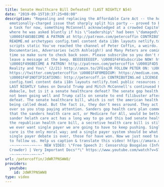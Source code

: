 ```yaml
---
title: Senate Healthcare Bill Defeated? (LAST NIGHTLY №54)
date: "2019-09-15T10:37:25+08:00"
description: "Repealing and replacing the Affordable Care Act -- the hot button and
  emotionally-charged issue that sharply split his party -- proved to be too difficult
  a task for now, something McConnell acknowledged at a crowded Capitol news conference
  where he was asked bluntly if his \"leadership\" had been \"damaged\" by the process.
  \U0001F4A5BECOME A PATRON at http://patreon.com/petercoffin CONTRIBUTING.md LICENSE
  README.md archetypes config.toml content data i18n layouts netlify.toml public resources
  scripts static You've reached the channel of Peter Coffin, a weirdo. Very Important
  Documentaries, Adversaries (with Ashleigh!) and Many Peters are coming out all the
  time so make sure to check back soon. Please subscribe so you don't miss any and
  leave a message at the beep. BEEEEEEEEEP. \U0001F4FASubscribe NOW! http://petercoff.in/subscribe
  \U0001F496BECOME A PATRON! http://patreon.com/petercoffin \U0001F4D5 pre-order \"Custom
  Reality and You\" (2/21) http://amzn.to/2FEsqJR FOLLOW PETER ON: \U0001F426TWITTER:
  https://twitter.com/petercoffin \U0001F4F0MEDIUM: https://medium.com/@petercoffin
  \U0001F4F1NOTIFICATIONS: http://petercoff.in CONTRIBUTING.md LICENSE README.md archetypes
  config.toml content data i18n layouts netlify.toml public resources scripts static
  LAST NIGHTLY takes on Donald Trump and Mitch McConnell's continuead Health Insurance
  debacle, but is it a senate healthcare defeat? The senate gop health care bill has
  not been going well and Trump calls on senate to end filibuster after healthcare
  defeat. The senate healthcare bill, which is not the american health care act, is
  being called dead. But the fact is, they don't mess around. They act as if it's
  over so you stop paying attention. Sanders gop health care plan comments are basically
  that the sanders health care act, or Medicare for All, would be better. But bernie
  sander helath care act has a long way to go and this bad senate health care bill,
  the republican health care bill, a secretive health care bill is still around. If
  we ever want single payer we are going to have to keep pushing. Single payer health
  care is the only moral way; and a single payer system should be what we do. The
  single payer debate is over, those for have won. Now we just need to force the government
  to follow us. Help us caption & translate this video! https://amara.org/v/daG4/
  -~-~~-~~~-~~-~- NEW VIDEO: \"Free Speech 2: Censorship Boogaloo (Infowars, Steven
  Crowder) | Very Important Docs²³\" https://www.youtube.com/watch?v=SlFdykutQ0g&list=PL9oHQnEByWyXObkJN9YYQS9hxBjpN8RLG
  -~-~~-~~~-~~-~-"
url: /petercoffin/JdWR7PNSWW8/
providers:
  youtube:
    id: JdWR7PNSWW8
type: video
---
```

